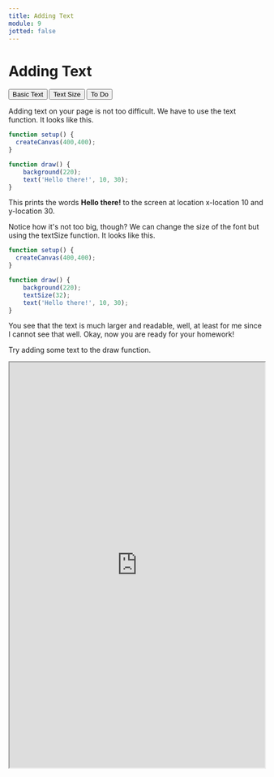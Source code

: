 ```yaml
---
title: Adding Text
module: 9
jotted: false
---
```


# Adding Text

<div class="tab">
    <button class="tablinks active" onclick="openTab(event, 'Basic')">Basic Text</button>
    <button class="tablinks" onclick="openTab(event, 'Size')">Text Size</button>
     <button class="tablinks" onclick="openTab(event, 'ToDo')">To Do</button>
</div>
<!-- Tab content -->
<div id="Basic" class="tabcontent" style="display:block">

<div class="tabhtml" markdown="1">

Adding text on your page is not too difficult.  We have to use the text function.  It looks like this.

```js
function setup() {
  createCanvas(400,400);
}

function draw() {
    background(220);
    text('Hello there!', 10, 30);
}
```

This prints the words **Hello there!** to the screen at location x-location 10 and y-location 30.

</div>
</div>
<div id="Size" class="tabcontent">

<div class="tabhtml" markdown="1">


Notice how it's not too big, though?  We can change the size of the font but using the textSize function.  It looks like this.

```js
function setup() {
  createCanvas(400,400);
}

function draw() {
    background(220);
    textSize(32);
    text('Hello there!', 10, 30);
}
```

You see that the text is much larger and readable, well, at least for me since I cannot see that well. Okay, now you are ready for your homework!
</div>
</div>



<div id="ToDo" class="tabcontent">
<div class="tabhtml" markdown="1">

Try adding some text to the draw function.

<iframe src="https://editor.p5js.org/" width="100%" height="800px"></iframe>
</div>
</div>